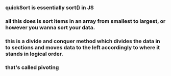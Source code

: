 ### quickSort is essentially sort() in JS
### all this does is sort items in an array from smallest to largest, or however you wanna sort your data.
### this is a divide and conquer method which divides the data in to sections and moves data to the left accordingly to where it stands in logical order.
### that's called pivoting 